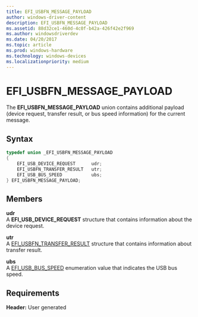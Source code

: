 ```yaml
---
title: EFI_USBFN_MESSAGE_PAYLOAD
author: windows-driver-content
description: EFI_USBFN_MESSAGE_PAYLOAD
ms.assetid: 88d32ce1-460d-4c0f-b42a-426f42e2f969
ms.author: windowsdriverdev
ms.date: 04/20/2017
ms.topic: article
ms.prod: windows-hardware
ms.technology: windows-devices
ms.localizationpriority: medium
---
```


# EFI\_USBFN\_MESSAGE\_PAYLOAD


The **EFI\_USBFN\_MESSAGE\_PAYLOAD** union contains additional payload (device request, transfer result, or bus speed information) for the current message.

## Syntax


```cpp
typedef union _EFI_USBFN_MESSAGE_PAYLOAD
{
    EFI_USB_DEVICE_REQUEST      udr;
    EFI_USBFN_TRANSFER_RESULT   utr;
    EFI_USB_BUS_SPEED           ubs;
} EFI_USBFN_MESSAGE_PAYLOAD;
```

## Members


<a href="" id="udr"></a>**udr**  
A **EFI\_USB\_DEVICE\_REQUEST** structure that contains information about the device request.

<a href="" id="utr"></a>**utr**  
A [EFI\_USBFN\_TRANSFER\_RESULT](efi-usbfn-transfer-result.md) structure that contains information about transfer result.

<a href="" id="ubs"></a>**ubs**  
A [EFI\_USB\_BUS\_SPEED](efi-usb-bus-speed.md) enumeration value that indicates the USB bus speed.

## Requirements


**Header:** User generated

 

 




